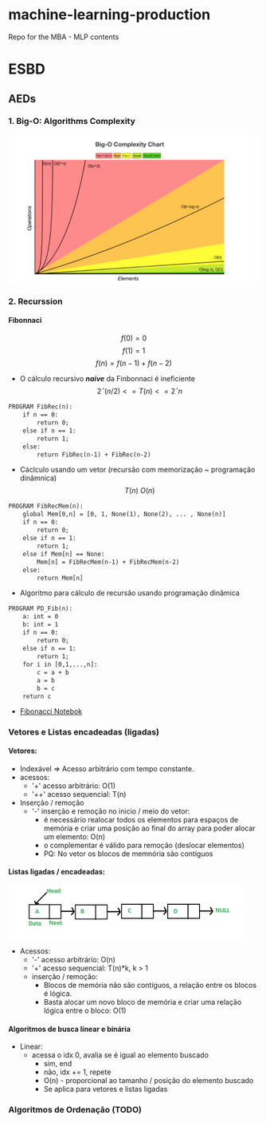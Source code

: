 # machine-learning-production
Repo for the MBA - MLP contents

# ESBD

## AEDs
### 1. Big-O: Algorithms Complexity

![Big-O Complexity Chart](./images/big-o-notation.png)

### 2. Recurssion 

#### Fibonnaci 

$$f(0) = 0$$
$$f(1) = 1$$
$$f(n) = f(n-1)+f(n-2)$$


- O cálculo recursivo ***naive*** da Finbonnaci é ineficiente
$$2ˆ(n/2)<=T(n)<=2ˆn$$

```
PROGRAM FibRec(n):
    if n == 0:
        return 0;
    else if n == 1:
        return 1;
    else:
        return FibRec(n-1) + FibRec(n-2)
```

- Cáclculo usando um vetor (recursão com memorização ~ programação dinâmnica)
$$T(n)~O(n)$$


```
PROGRAM FibRecMem(n):
    global Mem[0,n] = [0, 1, None(1), None(2), ... , None(n)]
    if n == 0:
        return 0;
    else if n == 1:
        return 1;
    else if Mem[n] == None:
        Mem[n] = FibRecMem(n-1) + FibRecMem(n-2)
    else:
        return Mem[n]
```

- Algoritmo para cálculo de recursão usando programação dinâmica

```
PROGRAM PD_Fib(n):
    a: int = 0 
    b: int = 1 
    if n == 0:
        return 0;
    else if n == 1:
        return 1;
    for i in [0,1,...,n]:
        c = a + b 
        a = b 
        b = c 
    return c 
```

- [Fibonacci Notebok](./esbd/aeds/notebooks/fib.ipynb)

### Vetores e Listas encadeadas (ligadas)

#### Vetores:
  * Indexável => Acesso arbitrário com tempo constante.
  * acessos:
    * '+' acesso arbitrário: O(1)
    * '++' acesso sequencial: T(n)
  * Inserção / remoção
    * '-' inserção e remoção no inicio / meio do vetor:
      * é necessário realocar todos os elementos para espaços de memória e criar uma posição ao final do array para poder alocar um elemento: O(n)
      * o complementar é válido para remoção (deslocar elementos)
      * PQ: No vetor os blocos de memnória são contíguos
#### Listas ligadas / encadeadas:

![Listas Encadeadas](./images/linked-list.png)
* Acessos:
  * '-' acesso arbitrário: O(n)
  * '+' acesso sequencial: T(n)*k, k > 1
  * inserção / remoção:
    * Blocos de memória não são contíguos, a relação entre os blocos é lógica.
    * Basta alocar um novo bloco de memória e criar uma relação lógica entre o bloco: O(1)

#### Algoritmos de busca linear e binária 
* Linear:
  * acessa o idx 0, avalia se é igual ao elemento buscado
    * sim, end
    * não, idx += 1, repete
    * O(n) - proporcional ao tamanho / posição do elemento buscado
    * Se aplica para vetores e listas ligadas

### Algoritmos de Ordenação (TODO)